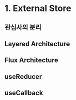 # 1. External Store

## 관심사의 분리

## Layered Architecture

## Flux Architecture

## useReducer

## useCallback
